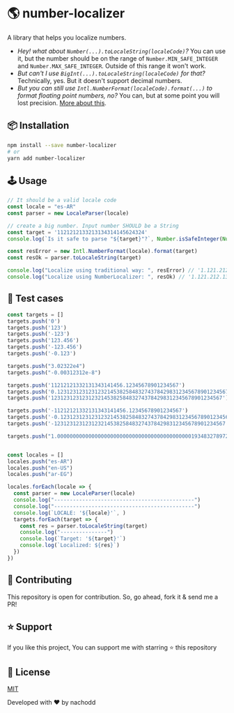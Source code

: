 # 🌎 number-localizer

A library that helps you localize numbers.

- _Hey! what about `Number(...).toLocaleString(localeCode)`?_ You can use it, but the number should be on the range of `Number.MIN_SAFE_INTEGER` and `Number.MAX_SAFE_INTEGER`. Outside of this range it won't work.
- _But can't I use `BigInt(...).toLocaleString(localeCode)` for that?_ Technically, yes. But it doesn't support decimal numbers.
- _But you can still use `Intl.NumberFormat(localeCode).format(...)` to format floating point numbers, no?_ You can, but at some point you will lost precision. [More about this](https://floating-point-gui.de/).

## 📦 Installation

```bash
npm install --save number-localizer
# or
yarn add number-localizer
```

## 🕹 Usage

```js
// It should be a valid locale code
const locale = "es-AR"
const parser = new LocaleParser(locale)

// create a big number. Input number SHOULD be a String
const target = '1121212133213134314145624324'
console.log(`Is it safe to parse "${target}"?`, Number.isSafeInteger(Number(target))) // false

const resError = new Intl.NumberFormat(locale).format(target)
const resOk = parser.toLocaleString(target)

console.log("Localize using traditional way: ", resError) // '1.121.212.133.213.134.300.000.000.000'
console.log("Localize using NumberLocalizer: ", resOk) // '1.121.212.133.213.134.314.145.624.324'
```

## 🔎 Test cases

```js
const targets = []
targets.push('0')
targets.push('123')
targets.push('-123')
targets.push('123.456')
targets.push('-123.456')
targets.push('-0.123')

targets.push("3.02322e4")
targets.push("-0.00312312e-8")

targets.push('11212121332131343141456.12345678901234567')
targets.push('0.1231231231231232145382584832743784298312345678901234567')
targets.push('1231231231231232145382584832743784298312345678901234567')

targets.push('-11212121332131343141456.12345678901234567')
targets.push('-0.1231231231231232145382584832743784298312345678901234567')
targets.push('-1231231231231232145382584832743784298312345678901234567')

targets.push("1.00000000000000000000000000000000000000000001934832789723897218937128937128937985e+44")


const locales = []
locales.push("es-AR")
locales.push("en-US")
locales.push("ar-EG")

locales.forEach(locale => {
  const parser = new LocaleParser(locale)
  console.log("---------------------------------------------")
  console.log("---------------------------------------------")
  console.log(`LOCALE: '${locale}'`, )
  targets.forEach(target => {
    const res = parser.toLocaleString(target)
    console.log("---------------")
    console.log(`Target: '${target}'`)
    console.log(`Localized: ${res}`)
  })
})
```

## 🤝 Contributing

This repository is open for contribution. So, go ahead, fork it & send me a PR!

## ⭐️ Support

If you like this project, You can support me with starring ⭐ this repository

## 📄 License

[MIT](LICENSE)

Developed with ❤️ by nachodd
